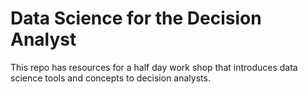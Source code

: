 # Data Science for the Decision Analyst
This repo has resources for a half day work shop that introduces data science tools and concepts to decision analysts.
